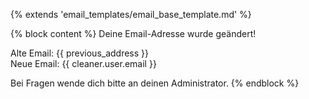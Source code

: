 {% extends 'email_templates/email_base_template.md' %}

{% block content %}
Deine Email-Adresse wurde geändert! 

Alte Email: {{ previous_address }}  
Neue Email: {{ cleaner.user.email }}

Bei Fragen wende dich bitte an deinen Administrator. 
{% endblock %}
